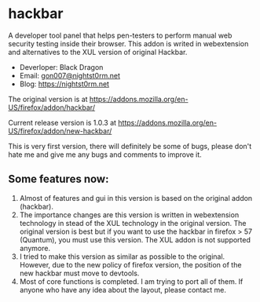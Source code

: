 # hackbar
A developer tool panel that helps pen-testers to perform manual web security testing inside their browser. This addon is writed in webextension and alternatives to the XUL version of original Hackbar.

* Deverloper: Black Dragon
* Email: gon007@nightst0rm.net
* Blog: https://nightst0rm.net

The original version is at https://addons.mozilla.org/en-US/firefox/addon/hackbar/

Current release version is 1.0.3 at https://addons.mozilla.org/en-US/firefox/addon/new-hackbar/

This is very first version, there will definitely be some of bugs, please don't hate me and give me any bugs and comments to improve it.

## Some features now:
1. Almost of features and gui in this version is based on the original addon (hackbar).
2. The importance changes are this version is written in webextension technology in stead of the XUL technology in the original version. The original version is best but if you want to use the hackbar in firefox > 57 (Quantum), you must use this version. The XUL addon is not supported anymore.
3. I tried to make this version as similar as possible to the original. However, due to the new policy of firefox version, the position of the new hackbar must move to devtools.
4. Most of core functions is completed. I am trying to port all of them. If anyone who have any idea about the layout, please contact me.